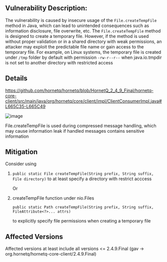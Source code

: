 ## Vulnerability Description:

The vulnerability is caused by insecure usage of the `File.createTempFile` method in Java, which can lead to unintended consequences such as information disclosure, file overwrite, etc. The `File.createTempFile` method is designed to create a temporary file. However, if the method is used without proper validation or in a shared directory with weak permissions, an attacker may exploit the predictable file name or gain access to the temporary file. For example, on Linux systems, the temporary file is created under `/tmp` folder by default with permission `-rw-r--r--` when java.io.tmpdir is not set to another directory with restricted access

## Details

https://github.com/hornetq/hornetq/blob/HornetQ_2_4_9_Final/hornetq-core-client/src/main/java/org/hornetq/core/client/impl/ClientConsumerImpl.java#L665C35-L665C49

![image](https://github.com/user-attachments/assets/6db65087-85c1-48bf-88ab-d1cb3ceabe4c)


File.createTempFile is used during compressed message handling, which may cause information leak if handled messages contains sensitive information



## Mitigation

Consider using

1. `public static File createTempFile(String prefix, String suffix, File directory)` to at least specify a directory with restrict acccess

   Or

2. createTempFile function under nio.Files 

   `public static Path createTempFile(String prefix, String suffix, FileAttribute<?>... attrs)`

   to explicitly specify file permissions when creating a temporary file

## Affected Versions
Affected versions at least include all versions <= 2.4.9.Final (gav -> org.hornetq/hornetq-core-client/2.4.9.Final)
